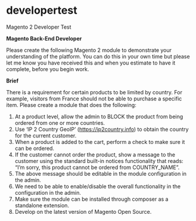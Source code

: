 # developertest
Magento 2 Developer Test

**Magento Back-End Developer**

Please create the following Magento 2 module to demonstrate your understanding of the platform. You can do
this in your own time but please let me know you have received this and when you estimate to have it complete,
before you begin work.

**Brief**

There is a requirement for certain products to be limited by country. For example, visitors from France should not
be able to purchase a specific item.
Please create a module that does the following:

1. At a product level, allow the admin to BLOCK the product from being ordered from one or more
countries.
2. Use ‘IP 2 Country GeoIP’ (https://ip2country.info) to obtain the country for the current customer.
3. When a product is added to the cart, perform a check to make sure it can be ordered.
4. If the customer cannot order the product, show a message to the customer using the standard built-in
notices functionality that reads:
“I’m sorry, this product cannot be ordered from COUNTRY_NAME”.
5. The above message should be editable in the module configuration in the admin.
6. We need to be able to enable/disable the overall functionality in the configuration in the admin.
7. Make sure the module can be installed through composer as a standalone extension.
8. Develop on the latest version of Magento Open Source.
